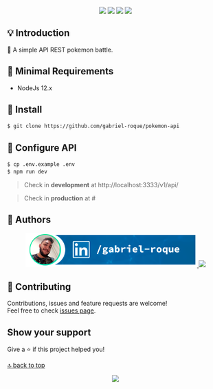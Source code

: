 <span id="top"></span>

<p align="center">
   <a href="https://nodejs.org/en/"><img src="https://img.shields.io/badge/Node-12.x-green"></a>
   <a href="https://expressjs.com/"><img src="https://img.shields.io/badge/Express-4.x-blue"></a>
   <a href="https://www.npmjs.com/"><img src="https://img.shields.io/badge/NPM-6.x-red"></a>
   <a href="https://www.conventionalcommits.org/en/v1.0.0/"><img src="https://img.shields.io/badge/Commitizen-friendly-green"></a>
</p>

## 💡 Introduction

🐅 A simple API REST pokemon battle.

## 📝 Minimal Requirements

- NodeJs 12.x

## 🚀 Install

```sh
$ git clone https://github.com/gabriel-roque/pokemon-api
```

## 📝 Configure API

```sh
$ cp .env.example .env
$ npm run dev
```

> Check in **development** at http://localhost:3333/v1/api/

> Check in **production** at #

## 👤 Authors

<p align="center">
  <a href="https://www.linkedin.com/in/gabriel-roque/">
    <img src="https://github.com/gabriel-roque/design/blob/master/banner-contato-left.png?raw=true" width="400">
  </a>
  <a href="https://github.com/gabriel-roque">
    <img src="https://github.com/gabriel-roque/design/blob/master/banner-contato-right.png?raw=true" width="343">
  </a>
</p>

## 🤝 Contributing

Contributions, issues and feature requests are welcome!<br />Feel free to check [issues page](https://github.com/gabriel-roque/pokemon-api/issues).

## Show your support

Give a ⭐️ if this project helped you!

[🔝 back to top](#top)

<p align="center">
  <img src="https://raw.githubusercontent.com/gabriel-roque/design/master/logo-gabriel-roque.png" width="200"/>
</p>
